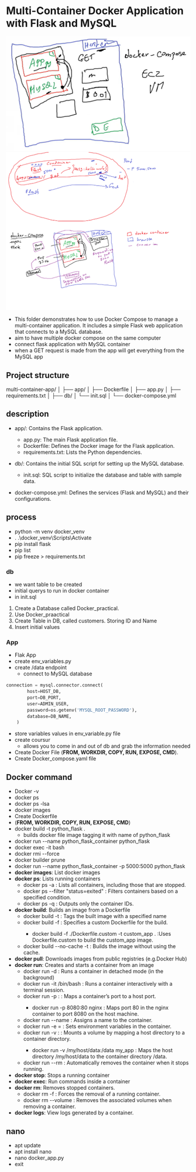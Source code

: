 # Multi-Container Docker Application with Flask and MySQL

![outcome](project_images/image.png)
![Docker Compose](project_images/image-1.png)

- This folder demonstrates how to use Docker Compose to manage a multi-container application. It includes a simple Flask web application that connects to a MySQL database.
- aim to have multiple docker compose on the same computer
- connect flask application with MySQL container
- when a GET request is made from the app will get everything from the MySQL app

## Project structure

multi-container-app/
│
├── app/
│   ├── Dockerfile
│   ├── app.py
│   ├── requirements.txt
│
├── db/
│   └── init.sql
│
└── docker-compose.yml

## description

- app/: Contains the Flask application.
  - app.py: The main Flask application file.
  - Dockerfile: Defines the Docker image for the Flask application.
  - requirements.txt: Lists the Python dependencies.

- db/: Contains the initial SQL script for setting up the MySQL database.
  - init.sql: SQL script to initialize the database and table with sample data.

- docker-compose.yml: Defines the services (Flask and MySQL) and their configurations.

## process

- python -m venv docker_venv
- . .\docker_venv\Scripts\Activate
- pip install flask
- pip list
- pip freeze > requirements.txt

### db

- we want table to be created
- initial querys to run in docker container
- in init.sql

1. Create a Database called Docker_practical.
2. Use Docker_praactical
3. Create Table in DB, called customers. Storing ID and Name
4. Insert initial values

### App

- Flak App
- create env_variables.py
- create /data endpoint
  - connect to MySQL database

```py
connection = mysql.connector.connect(
        host=HOST_DB,
        port=DB_PORT,
        user=ADMIN_USER,
        password=os.getenv('MYSQL_ROOT_PASSWORD'),
        database=DB_NAME,
    )
```

- store variables values in env_variable.py file
- create coursur
  - allows you to come in and out of db and grab the information needed
- Create Docker File (**FROM, WORKDIR, COPY, RUN, EXPOSE, CMD**).
- Create Docker_compose.yaml file

## Docker command

- Docker -v
- docker ps
- docker ps -lsa
- docker images
- Create Dockerfile
- (**FROM, WORKDIR, COPY, RUN, EXPOSE, CMD**)
- docker build -t python_flask .
  - builds docker file image tagging it with name of python_flask
- docker run --name python_flask_container python_flask
- docker exec -it <id> bash
- docker rmi <id> --force
- docker builder prune
- docker run --name python_flask_container -p 5000:5000 python_flask
- **docker images**: List docker images
- **docker ps**: Lists running containers
  - docker ps -a : Lists all containers, including those that are stopped.
  - docker ps --filter "status=exited" : Filters containers based on a specified condition.
  - docker ps -q : Outputs only the container IDs.
- **docker build**: Builds an image from a Dockerfile
  - docker build -t <image-name> <path-to-dockerfile> : Tags the built image with a specified name
  - docker build -f <dockerfile-path> <context-path> : Specifies a custom Dockerfile for the build.
    - docker build -f ./Dockerfile.custom -t custom_app . :Uses Dockerfile.custom to build the custom_app image.
  - docker build --no-cache -t <image-name> <path-to-dockerfile> : Builds the image without using the cache.
- **docker pull**: Downloads images from public registries (e.g.Docker Hub)
- **docker run**: Creates and starts a container from an image
  - docker run -d <image-name> : Runs a container in detached mode (in the background)
  - docker run -it <image-name> /bin/bash : Runs a container interactively with a terminal session.
  - docker run -p <host-port>:<container-port> <image-name> : Maps a container’s port to a host port.
    - docker run -p 8080:80 nginx : Maps port 80 in the nginx container to port 8080 on the host machine.
  - docker run --name <container-name> <image-name> : Assigns a name to the container.
  - docker run -e <key>=<value> <image-name>: Sets environment variables in the container.
  - docker run -v <host-path>:<container-path> <image-name> : Mounts a volume by mapping a host directory to a container directory.
    - docker run -v /my/host/data:/data my_app : Maps the host directory /my/host/data to the container directory /data.
  - docker run --rm <image-name> : Automatically removes the container when it stops running.
- **docker stop**: Stops a running container
- **docker exec**: Run commands inside a container
- **docker rm**: Removes stopped containers.
  - docker rm -f <container-id> : Forces the removal of a running container.
  - docker rm --volume <container-id> : Removes the associated volumes when removing a container.
- **docker logs**: View logs generated by a container.

## nano

- apt update
- apt install nano
- nano docker_app.py
- exit